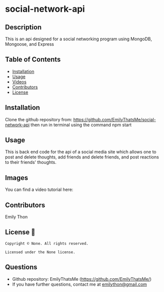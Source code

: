 # social-network-api

## Description

This is an api designed for a social networking program using MongoDB, Mongoose, and Express

## Table of Contents

- [Installation](#Installation)
- [Usage](#Usage)
- [Videos](#videos)
- [Contributors](#Contributors)
- [License](#License)

## Installation

Clone the github repository from: https://github.com/EmilyThatsMe/social-network-api then run in terminal using the command npm start

## Usage

This is back end code for the api of a social media site which allows one to post and delete thoughts, add friends and delete friends, and post reactions to their friends' thoughts.

## Images

You can find a video tutorial here:

## Contributors

Emily Thon

## License 📛

    Copyright © None. All rights reserved.

    Licensed under the None license.

## Questions

- Github repository: EmilyThatsMe (https://github.com/EmilyThatsMe/)
- If you have further questions, contact me at emilython@gmail.com
